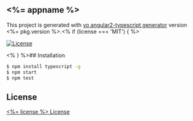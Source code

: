 ## <%= appname %>
This project is generated with [yo angular2-typescript generator](https://github.com/shibbir/generator-angular2-typescript) version <%= pkg.version %>.<% if (license === 'MIT') { %>

[![License](https://img.shields.io/badge/license-MIT-blue.svg)](http://opensource.org/licenses/MIT)

<% } %>## Installation

```bash
$ npm install typescript -g
$ npm start
$ npm test
```

## License
<a href="https://opensource.org/licenses/<%= license %>"><%= license %> License</a>
